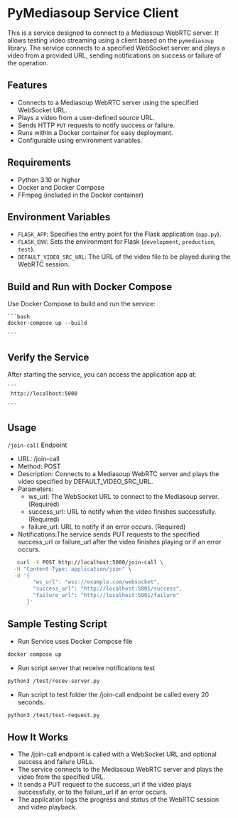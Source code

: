 # PyMediasoup Service Client

This is a service designed to connect to a Mediasoup WebRTC server. It allows testing video streaming using a client based on the `pymediasoup` library. The service connects to a specified WebSocket server and plays a video from a provided URL, sending notifications on success or failure of the operation.

## Features

- Connects to a Mediasoup WebRTC server using the specified WebSocket URL.
- Plays a video from a user-defined source URL.
- Sends HTTP `PUT` requests to notify success or failure.
- Runs within a Docker container for easy deployment.
- Configurable using environment variables.

## Requirements

- Python 3.10 or higher
- Docker and Docker Compose
- FFmpeg (included in the Docker container)

## Environment Variables

- `FLASK_APP`: Specifies the entry point for the Flask application (`app.py`).
- `FLASK_ENV`: Sets the environment for Flask (`development`, `production`, `test`).
- `DEFAULT_VIDEO_SRC_URL`: The URL of the video file to be played during the WebRTC session.

## Build and Run with Docker Compose

Use Docker Compose to build and run the service:

    ```bash
    docker-compose up --build

    ```
## Verify the Service

After starting the service, you can access the application app at:


    ```
     http://localhost:5000

    ```
## Usage

`/join-call` Endpoint

- URL: /join-call
- Method: POST
- Description: Connects to a Mediasoup WebRTC server and plays the video specified by DEFAULT_VIDEO_SRC_URL.
- Parameters:
    - ws_url: The WebSocket URL to connect to the Mediasoup server. (Required)
    - success_url: URL to notify when the video finishes successfully. (Required)
    - failure_url: URL to notify if an error occurs. (Required)
- Notifications:The service sends PUT requests to the specified success_url or failure_url after the video finishes playing or if an error occurs.


```bash
   curl -X POST http://localhost:5000/join-call \
  -H "Content-Type: application/json" \
  -d '{
        "ws_url": "wss://example.com/websocket",
        "success_url": "http://localhost:5001/success",
        "failure_url": "http://localhost:5001/failure"
      }'
```  

## Sample Testing Script

- Run Service uses Docker Compose file

```bash
docker compose up
```

- Run script server that receive notifications test

```bash
python3 /test/recev-server.py 
```

- Run script to test folder the /join-call endpoint be called every 20 seconds.

```bash
python3 /test/test-request.py 
```

## How It Works

- The /join-call endpoint is called with a WebSocket URL and optional success and failure URLs.
- The service connects to the Mediasoup WebRTC server and plays the video from the specified URL.
- It sends a PUT request to the success_url if the video plays successfully, or to the failure_url if an error occurs.
- The application logs the progress and status of the WebRTC session and video playback.
